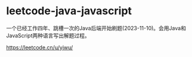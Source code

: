 # leetcode-java-javascript
一个已经工作四年、跳槽一次的Java后端开始刷题(2023-11-10)。会用Java和JavaScript两种语言写出解题过程。 


<https://leetcode.cn/u/yjwu/>
